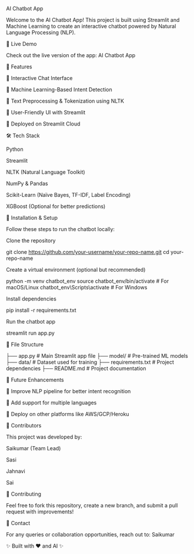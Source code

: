 AI Chatbot App

Welcome to the AI Chatbot App! This project is built using Streamlit and Machine Learning to create an interactive chatbot powered by Natural Language Processing (NLP).

🚀 Live Demo

Check out the live version of the app: AI Chatbot App

📌 Features

💬 Interactive Chat Interface

🧠 Machine Learning-Based Intent Detection

🔎 Text Preprocessing & Tokenization using NLTK

🎨 User-Friendly UI with Streamlit

🚀 Deployed on Streamlit Cloud

🛠️ Tech Stack

Python

Streamlit

NLTK (Natural Language Toolkit)

NumPy & Pandas

Scikit-Learn (Naïve Bayes, TF-IDF, Label Encoding)

XGBoost (Optional for better predictions)

📂 Installation & Setup

Follow these steps to run the chatbot locally:

Clone the repository

git clone https://github.com/your-username/your-repo-name.git
cd your-repo-name

Create a virtual environment (optional but recommended)

python -m venv chatbot_env
source chatbot_env/bin/activate  # For macOS/Linux
chatbot_env\Scripts\activate     # For Windows

Install dependencies

pip install -r requirements.txt

Run the chatbot app

streamlit run app.py

📜 File Structure

├── app.py  # Main Streamlit app file
├── model/  # Pre-trained ML models
├── data/   # Dataset used for training
├── requirements.txt  # Project dependencies
├── README.md  # Project documentation

🎯 Future Enhancements

🔹 Improve NLP pipeline for better intent recognition

🔹 Add support for multiple languages

🔹 Deploy on other platforms like AWS/GCP/Heroku

👥 Contributors

This project was developed by:

Saikumar (Team Lead)

Sasi

Jahnavi

Sai

🤝 Contributing

Feel free to fork this repository, create a new branch, and submit a pull request with improvements!

📩 Contact

For any queries or collaboration opportunities, reach out to: Saikumar

✨ Built with ❤️ and AI ✨
